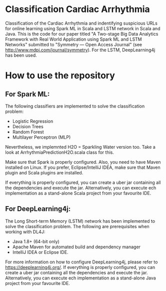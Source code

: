 # Classification Cardiac Arrhythmia
Classification of the Cardiac Arrhythmia and indentifying suspicious URLs for online learning using Spark ML in Scala and LSTM network in Scala and Java. This is the code for our paper titled "A Two-stage Big Data Analytics Framework with Real World Application using Spark ML and LSTM Networks" submitted to "Symmetry — Open Access Journal" (see http://www.mdpi.com/journal/symmetry). For the LSTM, DeepLearning4j has been used. 

# How to use the repository
## For Spark ML: 
The following classifiers are implemented to solve the classification problem:
- Logistic Regression
- Decision Trees
- Random Forest
- Multilayer Perceptron (MLP)

Nevertheless, we implemnted H2O = Sparkling Water version too. Take a look at ArrhythmiaPredictionH2O.scala class for this. 

Make sure that Spark is properly configured. Also, you need to have Maven installed on Linux. If you prefer, Eclipse/IntelliJ IDEA, make sure that Maven plugin and Scala plugins are installed.  

If everything is properly configured, you can create a uber jar containing all the dependencies and execute the jar. Alternatively, you can execute ech implementation as a stand-alone Scala project from your favourite IDE. 


## For DeepLearning4j: 
The Long Short-term Memory (LSTM) network has been implemented to solve the classification problem. The following are prerequisites when working with DL4J:
- Java 1.8+ (64-bit only)
- Apache Maven for automated build and dependency manager
- IntelliJ IDEA or Eclipse IDE.

For more information on how to configure DeepLearning4j, please refer to https://deeplearning4j.org/. If everything is properly configured, you can create a uber jar containing all the dependencies and execute the jar. Alternatively, you can execute ech implementation as a stand-alone Java project from your favourite IDE. 
